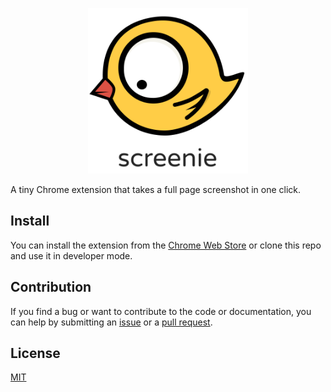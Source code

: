 <p align="center">
  <img width="256" src="./logo.png">
</p>

A tiny Chrome extension that takes a full page screenshot in one click.

## Install

You can install the extension from the [Chrome Web Store](https://chrome.google.com/webstore/detail/screenie/cggiknngoincldfgpmlbpdclllbkibbc) or clone this repo and use it in developer mode.

## Contribution

If you find a bug or want to contribute to the code or documentation, you can help by submitting an [issue](https://github.com/freearhey/screenie/issues) or a [pull request](https://github.com/freearhey/screenie/pulls).

## License

[MIT](https://github.com/freearhey/screenie/blob/master/LICENSE)

